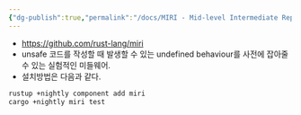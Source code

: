 ```yaml
---
{"dg-publish":true,"permalink":"/docs/MIRI - Mid-level Intermediate Representaion Interpreter/","title":"MIRI - Mid-level Intermediate Representaion Interpreter"}
---
```


- https://github.com/rust-lang/miri
- unsafe 코드를 작성할 때 발생할 수 있는 undefined behaviour를 사전에 잡아줄 수 있는 실험적인 미들웨어.
- 설치방법은 다음과 같다.

```bash
rustup +nightly component add miri
cargo +nightly miri test
```
